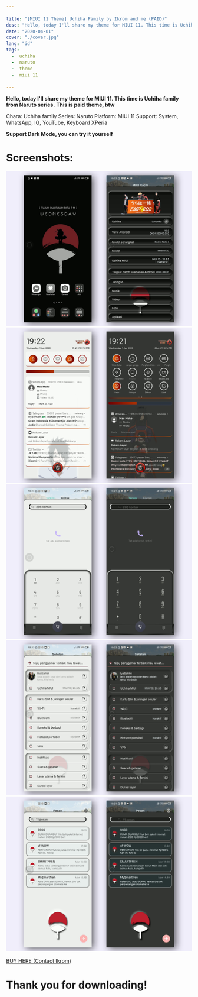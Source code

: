 ```yaml
---

title: "[MIUI 11 Theme] Uchiha Family by Ikrom and me (PAID)"
desc: "Hello, today I'll share my theme for MIUI 11. This time is Uchiha family from Naruto series. This is paid theme, btw."
date: "2020-04-01"
cover: "./cover.jpg"
lang: "id"
tags:
  -  uchiha
  -  naruto
  -  theme
  -  miui 11

---
```


**Hello, today I'll share my theme for MIUI 11. This time is Uchiha family from Naruto series.**
**This is paid theme, btw**

Chara: Uchiha family
Series: Naruto
Platform: MIUI 11
Support: System, WhatsApp, IG, YouTube, Keyboard XPeria

**Support Dark Mode, you can try it yourself**

# Screenshots:

![ss1](./cover.jpg)
![ss2](./ss1.jpg)
![ss2](./ss2.jpg)
![ss3](./ss3.jpg)
![ss4](./ss4.jpg)


<a href="http://t.me/whykrom" class="btn"><span class="name">BUY HERE (Contact Ikrom)</span></a>

# Thank you for downloading!
